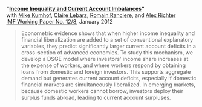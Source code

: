 **"[Income Inequality and Current Account Imbalances](KLRRT_Inequality.pdf)"**  
with [Mike Kumhof](http://michaelkumhof.weebly.com/), [Claire Lebarz](https://www.linkedin.com/in/clairelebarz/), [Romain Ranciere](https://rranciere.academia.edu/), and [Alex Richter](http://www.alexrichterecon.com/)  
[IMF Working Paper No. 12/8](http://www.imf.org/external/pubs/cat/longres.aspx?sk=25606.0), January 2012

> Econometric evidence shows that when higher income inequality and financial liberalization are added to a set of conventional explanatory variables, they predict significantly larger current account deficits in a cross-section of advanced economies. To study this mechanism, we develop a DSGE model where investors' income share increases at the expense of workers, and where workers respond by obtaining loans from domestic and foreign investors. This supports aggregate demand but generates current account deficits, especially if domestic financial markets are simultaneously liberalized. In emerging markets, because domestic workers cannot borrow, investors deploy their surplus funds abroad, leading to current account surpluses.